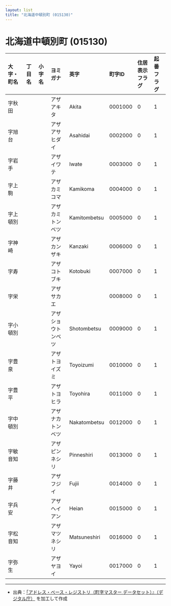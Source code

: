 ```yaml
---
layout: list
title: "北海道中頓別町 (015130)"
---
```


# 北海道中頓別町 (015130)

| 大字・町名 | 丁目名 | 小字名 | ヨミガナ | 英字 | 町字ID | 住居表示フラグ | 起番フラグ |
|:---|:---|:---|:---|:---|:---|:---|:---|
| 字秋田 |  |  | アザアキタ   | Akita | 0001000 | 0 | 1 |
| 字旭台 |  |  | アザアサヒダイ   | Asahidai | 0002000 | 0 | 1 |
| 字岩手 |  |  | アザイワテ   | Iwate | 0003000 | 0 | 1 |
| 字上駒 |  |  | アザカミコマ   | Kamikoma | 0004000 | 0 | 1 |
| 字上頓別 |  |  | アザカミトンベツ   | Kamitombetsu | 0005000 | 0 | 1 |
| 字神崎 |  |  | アザカンザキ   | Kanzaki | 0006000 | 0 | 1 |
| 字寿 |  |  | アザコトブキ   | Kotobuki | 0007000 | 0 | 1 |
| 字栄 |  |  | アザサカエ   |  | 0008000 | 0 | 1 |
| 字小頓別 |  |  | アザショウトンベツ   | Shotombetsu | 0009000 | 0 | 1 |
| 字豊泉 |  |  | アザトヨイズミ   | Toyoizumi | 0010000 | 0 | 1 |
| 字豊平 |  |  | アザトヨヒラ   | Toyohira | 0011000 | 0 | 1 |
| 字中頓別 |  |  | アザナカトンベツ   | Nakatombetsu | 0012000 | 0 | 1 |
| 字敏音知 |  |  | アザピンネシリ   | Pinneshiri | 0013000 | 0 | 1 |
| 字藤井 |  |  | アザフジイ   | Fujii | 0014000 | 0 | 1 |
| 字兵安 |  |  | アザヘイアン   | Heian | 0015000 | 0 | 1 |
| 字松音知 |  |  | アザマツネシリ   | Matsuneshiri | 0016000 | 0 | 1 |
| 字弥生 |  |  | アザヤヨイ   | Yayoi | 0017000 | 0 | 1 |

---

- 出典：[「アドレス・ベース・レジストリ（町字マスター データセット）』（デジタル庁）](https://www.digital.go.jp/policies/base_registry_address/) を加工して作成